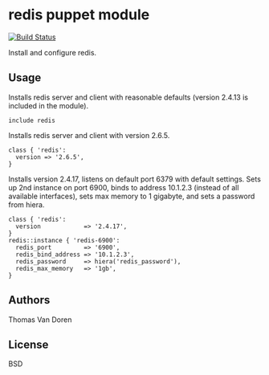 redis puppet module
===================

[![Build Status](https://secure.travis-ci.org/thomasvandoren/puppet-redis.png)](http://travis-ci.org/thomasvandoren/puppet-redis)

Install and configure redis.

Usage
-----
Installs redis server and client with reasonable defaults (version 2.4.13 is included in the module).

```puppet
include redis
```

Installs redis server and client with version 2.6.5.

```puppet
class { 'redis':
  version => '2.6.5',
}
```

Installs version 2.4.17, listens on default port 6379 with default settings.
Sets up 2nd instance on port 6900, binds to address 10.1.2.3 (instead of all 
available interfaces), sets max memory to 1 gigabyte, and sets a password from 
hiera.

```puppet
class { 'redis':
  version            => '2.4.17',
}
redis::instance { 'redis-6900':
  redis_port         => '6900',
  redis_bind_address => '10.1.2.3',
  redis_password     => hiera('redis_password'),
  redis_max_memory   => '1gb',
}
```

Authors
-------
Thomas Van Doren

License
-------
BSD
